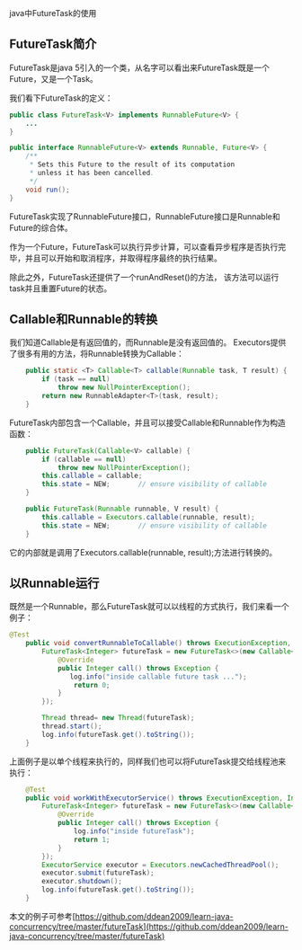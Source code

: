 java中FutureTask的使用

## FutureTask简介

FutureTask是java 5引入的一个类，从名字可以看出来FutureTask既是一个Future，又是一个Task。

我们看下FutureTask的定义：

~~~java
public class FutureTask<V> implements RunnableFuture<V> {
    ...
}
~~~

~~~java
public interface RunnableFuture<V> extends Runnable, Future<V> {
    /**
     * Sets this Future to the result of its computation
     * unless it has been cancelled.
     */
    void run();
}
~~~

FutureTask实现了RunnableFuture接口，RunnableFuture接口是Runnable和Future的综合体。

作为一个Future，FutureTask可以执行异步计算，可以查看异步程序是否执行完毕，并且可以开始和取消程序，并取得程序最终的执行结果。

除此之外，FutureTask还提供了一个runAndReset()的方法， 该方法可以运行task并且重置Future的状态。

## Callable和Runnable的转换

我们知道Callable是有返回值的，而Runnable是没有返回值的。
Executors提供了很多有用的方法，将Runnable转换为Callable：

~~~java
    public static <T> Callable<T> callable(Runnable task, T result) {
        if (task == null)
            throw new NullPointerException();
        return new RunnableAdapter<T>(task, result);
    }
~~~

FutureTask内部包含一个Callable，并且可以接受Callable和Runnable作为构造函数：

~~~java
    public FutureTask(Callable<V> callable) {
        if (callable == null)
            throw new NullPointerException();
        this.callable = callable;
        this.state = NEW;       // ensure visibility of callable
    }
~~~

~~~java
    public FutureTask(Runnable runnable, V result) {
        this.callable = Executors.callable(runnable, result);
        this.state = NEW;       // ensure visibility of callable
    }
~~~

它的内部就是调用了Executors.callable(runnable, result);方法进行转换的。

## 以Runnable运行

既然是一个Runnable，那么FutureTask就可以以线程的方式执行，我们来看一个例子：


~~~java
@Test
    public void convertRunnableToCallable() throws ExecutionException, InterruptedException {
        FutureTask<Integer> futureTask = new FutureTask<>(new Callable<Integer>() {
            @Override
            public Integer call() throws Exception {
               log.info("inside callable future task ...");
                return 0;
            }
        });

        Thread thread= new Thread(futureTask);
        thread.start();
        log.info(futureTask.get().toString());
    }
~~~

上面例子是以单个线程来执行的，同样我们也可以将FutureTask提交给线程池来执行：

~~~java
    @Test
    public void workWithExecutorService() throws ExecutionException, InterruptedException {
        FutureTask<Integer> futureTask = new FutureTask<>(new Callable<Integer>() {
            @Override
            public Integer call() throws Exception {
                log.info("inside futureTask");
                return 1;
            }
        });
        ExecutorService executor = Executors.newCachedThreadPool();
        executor.submit(futureTask);
        executor.shutdown();
        log.info(futureTask.get().toString());
    }
~~~

本文的例子可参考[https://github.com/ddean2009/learn-java-concurrency/tree/master/futureTask](https://github.com/ddean2009/learn-java-concurrency/tree/master/futureTask)

